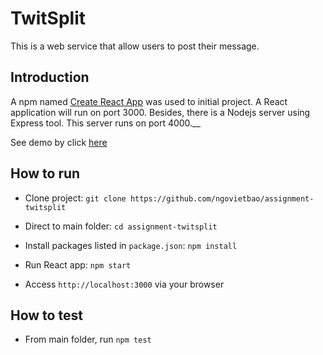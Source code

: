 # TwitSplit

This is a web service that allow users to post their message.

## Introduction
A npm named [Create React App](https://github.com/facebookincubator/create-react-app) was used to initial project. A React application will run on port 3000. Besides, there is a Nodejs server using Express tool. This server runs on port 4000.__

See demo by click [here](https://assignment-twitsplit.firebaseapp.com/`)

## How to run
* Clone project: `git clone https://github.com/ngovietbao/assignment-twitsplit`

* Direct to main folder: `cd assignment-twitsplit`
* Install packages listed in `package.json`: `npm install`
* Run React app: `npm start`

* Access `http://localhost:3000` via your browser

## How to test
* From main folder, run `npm test`